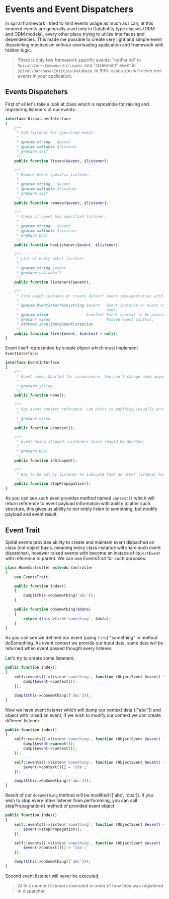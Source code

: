 # Events and Event Dispatchers
In spiral framework i tried to limit events usage as much as i can, at this moment events are generally used only in DataEntity type classes (ORM and ODM models), every other place trying to utilize interfaces and dependencies. This made me possible to create very light and simple event dispatching mechanism without overloading application
and framework with hidden logic.

> There is only few framework specific events: "notFound" in `Spiral\Core\Components\Loader` and "statement" event in `Spiral\Database\Entities\Database`. In 99% cases you will never met events in your application.

## Events Dispatchers
First of all let's take a look at class which is reposinble for raising and registering listeners ot our events:

```php
interface DispatcherInterface
{
    /**
     * Add listener for specified event.
     *
     * @param string   $event
     * @param callable $listener
     * @return self
     */
    public function listen($event, $listener);

    /**
     * Remove event specific listener.
     *
     * @param string   $event
     * @param callable $listener
     * @return self
     */
    public function remove($event, $listener);

    /**
     * Check if event has specified listener.
     *
     * @param string   $event
     * @param callable $listener
     * @return bool
     */
    public function hasListener($event, $listener);

    /**
     * List of every event listener.
     *
     * @param string $event
     * @return callable[]
     */
    public function listeners($event);

    /**
     * Fire event instance or create default event implementation with specified context.
     *
     * @param EventInterface|string $event   Event instance or event name (default implementation to
     *                                       use).
     * @param mixed                 $context Event context to be passed.
     * @return mixed                         Passed event context.
     * @throws InvalidArgumentException
     */
    public function fire($event, $context = null);
}
```

Event itself represented by simple object which must implement `EventInterface`:

```php
interface EventInterface
{
    /**
     * Event name. Shorted for convenience. You can't change name anyway.
     *
     * @return string
     */
    public function name();

    /**
     * Get event context reference. Can point to anything (usually array) and should be editable.
     *
     * @return mixed
     */
    public function &context();

    /**
     * Event being stopped. Listeners chain should be aborted.
     *
     * @return bool
     */
    public function isStopped();

    /**
     * Has to be set by listener to indicate that no other listener has to be executed.
     */
    public function stopPropagation();
}
```

As you can see such even provides method named `context()` which will return reference to event payload information with ability to alter such structure, this gives us ability to not onbly listen to something, but modify payload and event result. 

## Event Trait
Spiral events provides ability to create and maintain event dispached on class (not object basis, meaning every class instance will share such event dispatcher), hovewer raised events with become an instace of `ObjectEvent` with reference to parent. We can use EventsTrait for such purposes:

```php
class HomeController extends Controller
{
    use EventsTrait;

    public function index()
    {
        dump($this->doSomething('abc'));
    }

    public function doSomething($data)
    {
        return $this->fire('something', $data);
    }
}
```

As you can see we defined our event (using `fire`) "something" in method doSomething. As event context we provide our input data, same data will be returned when event passed thought every listener.

Let's try to create some listeners:
```php
public function index()
{
    self::events()->listen('something', function (ObjectEvent $event) {
        dump($event->context());
    });

    dump($this->doSomething(['abc']));
}
```

Now we have event listener which will dump our context data (["abc"]) and object with raised an event, if we wish to modify our context we can create different listener:

```php
public function index()
{
    self::events()->listen('something', function (ObjectEvent $event) {
        dump($event->parent());
        dump($event->context());
    });

    self::events()->listen('something', function (ObjectEvent $event) {
        $event->context()[] = 'cba';
    });

    dump($this->doSomething(['abc']));
}
```

Result of our `doSomething` method will be modified (['abc', 'cba']). If you wish to stop every other listener from perforoming, you can call stopPropagnation() method of provided event object:

```php
public function index()
{
    self::events()->listen('something', function (ObjectEvent $event) {
        $event->stopPropagation();
    });

    self::events()->listen('something', function (ObjectEvent $event) {
        $event->context()[] = 'cba';
    });

    dump($this->doSomething(['abc']));
}
```

Second event listener will never be executed.

> At this moment listeners executed in order of how they was registered in dispatcher.
